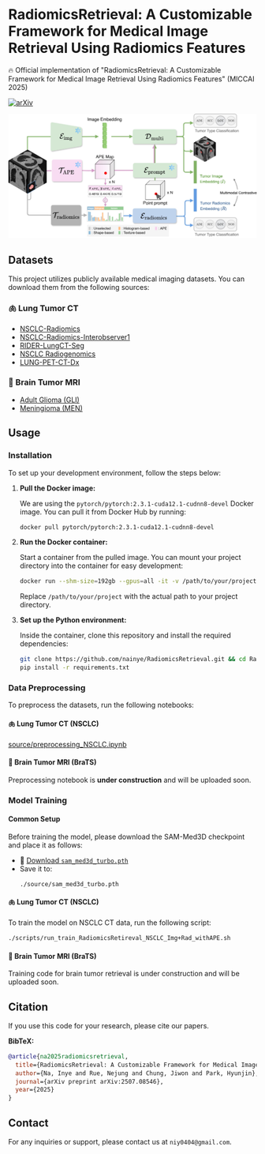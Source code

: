 # RadiomicsRetrieval: A Customizable Framework for Medical Image Retrieval Using Radiomics Features

:fire:  Official implementation of "RadiomicsRetrieval: A Customizable Framework for Medical Image Retrieval Using Radiomics Features" (MICCAI 2025)

[![arXiv](https://img.shields.io/badge/arXiv-2507.08546-red)](https://arxiv.org/pdf/2507.08546.pdf)

![model](images/model_architecture.jpg)

## Datasets

This project utilizes publicly available medical imaging datasets. You can download them from the following sources:

### :lungs: Lung Tumor CT
- [NSCLC-Radiomics](https://www.cancerimagingarchive.net/collection/nsclc-radiomics/)
- [NSCLC-Radiomics-Interobserver1](https://www.cancerimagingarchive.net/collection/nsclc-radiomics-interobserver1/)
- [RIDER-LungCT-Seg](https://www.cancerimagingarchive.net/collection/rider-lung-ct/)
- [NSCLC Radiogenomics](https://www.cancerimagingarchive.net/collection/nsclc-radiogenomics/)
- [LUNG-PET-CT-Dx](https://www.cancerimagingarchive.net/collection/lung-pet-ct-dx/)
  
### :brain: Brain Tumor MRI
- [Adult Glioma (GLI)](https://www.synapse.org/Synapse:syn51156910/wiki/622351)
- [Meningioma (MEN)](https://www.synapse.org/Synapse:syn51156910/wiki/622353)


## Usage

### Installation

To set up your development environment, follow the steps below:

1. **Pull the Docker image:**

    We are using the `pytorch/pytorch:2.3.1-cuda12.1-cudnn8-devel` Docker image. You can pull it from Docker Hub by running:

    ```sh
    docker pull pytorch/pytorch:2.3.1-cuda12.1-cudnn8-devel
    ```

2. **Run the Docker container:**

    Start a container from the pulled image. You can mount your project directory into the container for easy development:

    ```sh
    docker run --shm-size=192gb --gpus=all -it -v /path/to/your/project/:/workspace --name radiomicsretrieval pytorch/pytorch:2.3.1-cuda12.1-cudnn8-devel /bin/bash
    ```

    Replace `/path/to/your/project` with the actual path to your project directory.

3. **Set up the Python environment:**

    Inside the container, clone this repository and install the required dependencies:

    ```sh
    git clone https://github.com/nainye/RadiomicsRetrieval.git && cd RadiomicsRetrieval
    pip install -r requirements.txt
    ```

### Data Preprocessing
To preprocess the datasets, run the following notebooks:

#### :lungs: Lung Tumor CT (NSCLC)
  [source/preprocessing_NSCLC.ipynb](source/preprocessing_NSCLC.ipynb)

#### :brain: Brain Tumor MRI (BraTS)    
  Preprocessing notebook is **under construction** and will be uploaded soon.

### Model Training

#### Common Setup

Before training the model, please download the SAM-Med3D checkpoint and place it as follows:

  - 🔗 [Download `sam_med3d_turbo.pth`](https://huggingface.co/blueyo0/SAM-Med3D/blob/main/sam_med3d_turbo.pth)
  - Save it to:
     ```
     ./source/sam_med3d_turbo.pth
     ```
#### :lungs: Lung Tumor CT (NSCLC)

To train the model on NSCLC CT data, run the following script:

  ```sh
  ./scripts/run_train_RadiomicsRetireval_NSCLC_Img+Rad_withAPE.sh
  ```

     
#### :brain: Brain Tumor MRI (BraTS)  
Training code for brain tumor retrieval is under construction and will be uploaded soon.

  
## Citation
If you use this code for your research, please cite our papers.

**BibTeX:**
```bibtex
@article{na2025radiomicsretrieval,
  title={RadiomicsRetrieval: A Customizable Framework for Medical Image Retrieval Using Radiomics Features},
  author={Na, Inye and Rue, Nejung and Chung, Jiwon and Park, Hyunjin},
  journal={arXiv preprint arXiv:2507.08546},
  year={2025}
}

```

## Contact

For any inquiries or support, please contact us at `niy0404@gmail.com`.
